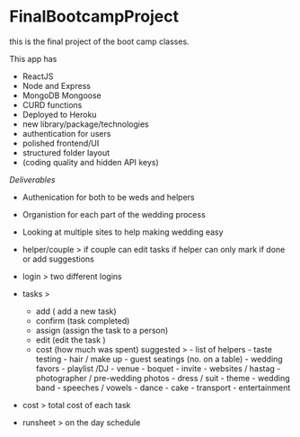 # FinalBootcampProject
this is the final project of the boot camp classes.

This app has 
- ReactJS
- Node and Express
- MongoDB Mongoose
- CURD functions
- Deployed to Heroku
- new library/package/technologies
- authentication for users
- polished frontend/UI
- structured folder layout
- (coding quality and hidden API keys)


 _Deliverables_
* Authenication for both to be weds and helpers
* Organistion for each part of the wedding process
* Looking at multiple sites to help making wedding easy
* helper/couple > 
if couple can edit tasks
if helper can only mark if done or add suggestions

* login >
two different logins

* tasks > 
     - add ( add a new task<suggestions>)
     - confirm (task completed)
     - assign (assign the task to a person)
     - edit (edit the task <update>)
     - cost (how much was spent)
           suggested >
              - list of helpers
              - taste testing
              - hair / make up
              - guest seatings (no. on a table)
              - wedding favors
              - playlist /DJ
              - venue
              - boquet
              - invite
              - websites / hastag
              - photographer / pre-wedding photos
              - dress / suit
              - theme
              - wedding band
              - speeches / vowels
              - dance
              - cake
              - transport
              - entertainment
 
 
* cost > 
 total cost of each task

* runsheet >
on the day schedule

